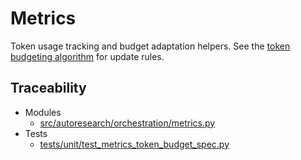 # Metrics

Token usage tracking and budget adaptation helpers. See the
[token budgeting algorithm](../algorithms/token_budgeting.md) for update
rules.

## Traceability

- Modules
  - [src/autoresearch/orchestration/metrics.py][m1]
- Tests
  - [tests/unit/test_metrics_token_budget_spec.py][t1]

[m1]: ../../src/autoresearch/orchestration/metrics.py
[t1]: ../../tests/unit/test_metrics_token_budget_spec.py

